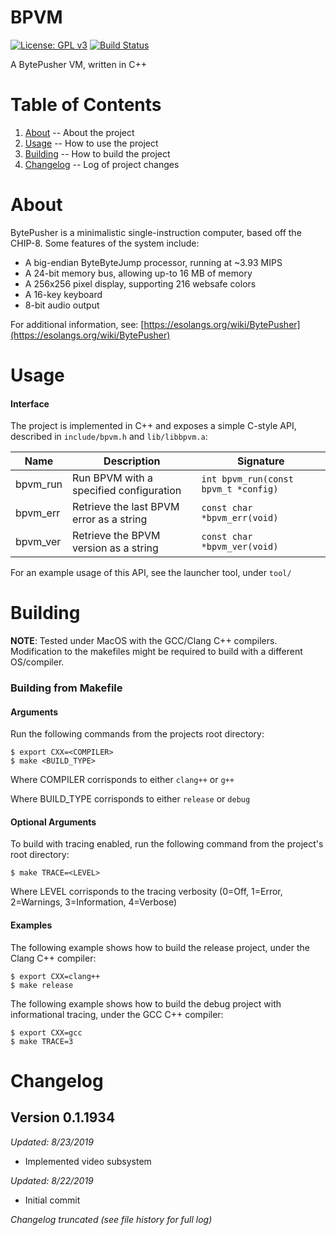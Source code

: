 BPVM
=

[![License: GPL v3](https://img.shields.io/badge/License-GPLv3-blue.svg)](https://www.gnu.org/licenses/gpl-3.0) [![Build Status](https://travis-ci.com/majestic53/bpvm.svg?branch=master)](https://travis-ci.com/majestic53/bpvm)

A BytePusher VM, written in C++

Table of Contents
=

1. [About](https://github.com/majestic53/bpvm#about) -- About the project
2. [Usage](https://github.com/majestic53/bpvm#usage) -- How to use the project
3. [Building](https://github.com/majestic53/bpvm#building) -- How to build the project
4. [Changelog](https://github.com/majestic53/bpvm#changelog) -- Log of project changes

About
=

BytePusher is a minimalistic single-instruction computer, based off the CHIP-8. Some features of the system include:
* A big-endian ByteByteJump processor, running at \~3.93 MIPS
* A 24-bit memory bus, allowing up-to 16 MB of memory
* A 256x256 pixel display, supporting 216 websafe colors
* A 16-key keyboard
* 8-bit audio output

For additional information, see: [https://esolangs.org/wiki/BytePusher](https://esolangs.org/wiki/BytePusher)

Usage
=

#### Interface

The project is implemented in C++ and exposes a simple C-style API, described in ```include/bpvm.h``` and ```lib/libbpvm.a```:

|Name    |Description                             |Signature                               |
|--------|----------------------------------------|----------------------------------------|
|bpvm_run|Run BPVM with a specified configuration |```int bpvm_run(const bpvm_t *config)```|
|bpvm_err|Retrieve the last BPVM error as a string|```const char *bpvm_err(void)```        |
|bpvm_ver|Retrieve the BPVM version as a string   |```const char *bpvm_ver(void)```        |

For an example usage of this API, see the launcher tool, under ```tool/```

Building
=

__NOTE__: Tested under MacOS with the GCC/Clang C++ compilers. Modification to the makefiles might be required to build with a different OS/compiler.

### Building from Makefile

#### Arguments

Run the following commands from the projects root directory:

```
$ export CXX=<COMPILER>
$ make <BUILD_TYPE>
```

Where COMPILER corrisponds to either ```clang++``` or ```g++```

Where BUILD_TYPE corrisponds to either ```release``` or ```debug```

#### Optional Arguments

To build with tracing enabled, run the following command from the project's root directory:

```
$ make TRACE=<LEVEL>
```

Where LEVEL corrisponds to the tracing verbosity (0=Off, 1=Error, 2=Warnings, 3=Information, 4=Verbose)

#### Examples

The following example shows how to build the release project, under the Clang C++ compiler:

```
$ export CXX=clang++
$ make release
```

The following example shows how to build the debug project with informational tracing, under the GCC C++ compiler:

```
$ export CXX=gcc
$ make TRACE=3
```

Changelog
=

Version 0.1.1934
-

*Updated: 8/23/2019*

* Implemented video subsystem

*Updated: 8/22/2019*

* Initial commit

*Changelog truncated (see file history for full log)*
